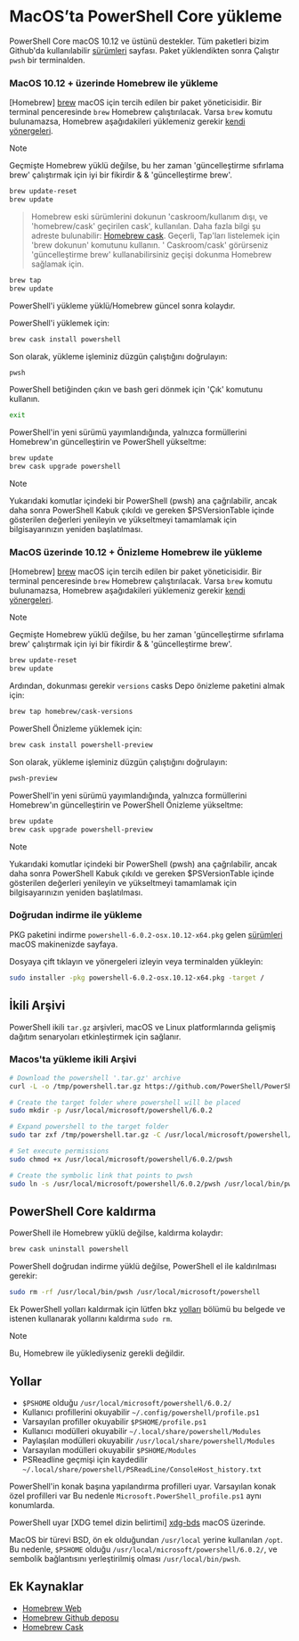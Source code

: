 # <a name="installing-powershell-core-on-macos"></a>MacOS’ta PowerShell Core yükleme

PowerShell Core macOS 10.12 ve üstünü destekler.
Tüm paketleri bizim Github'da kullanılabilir [sürümleri][] sayfası.
Paket yüklendikten sonra Çalıştır `pwsh` bir terminalden.

### <a name="installation-via-homebrew-on-macos-1012"></a>MacOS 10.12 + üzerinde Homebrew ile yükleme

[Homebrew] [ brew] macOS için tercih edilen bir paket yöneticisidir.
Bir terminal penceresinde `brew` Homebrew çalıştırılacak.  Varsa `brew` komutu bulunamazsa, Homebrew aşağıdakileri yüklemeniz gerekir [kendi yönergeleri][brew].

> [!NOTE]
> Geçmişte Homebrew yüklü değilse, bu her zaman 'güncelleştirme sıfırlama brew' çalıştırmak için iyi bir fikirdir & & 'güncelleştirme brew'.
```sh
brew update-reset
brew update
```

> Homebrew eski sürümlerini dokunun 'caskroom/kullanım dışı, ve 'homebrew/cask' geçirilen cask', kullanılan.  Daha fazla bilgi şu adreste bulunabilir: [Homebrew cask][cask]. Geçerli, Tap'ları listelemek için 'brew dokunun' komutunu kullanın.  ' Caskroom/cask' görürseniz 'güncelleştirme brew' kullanabilirsiniz geçişi dokunma Homebrew sağlamak için.

```sh
brew tap
brew update
```

PowerShell'i yükleme yüklü/Homebrew güncel sonra kolaydır.

PowerShell'i yüklemek için:

```sh
brew cask install powershell
```

Son olarak, yükleme işleminiz düzgün çalıştığını doğrulayın:

```sh
pwsh
```

PowerShell betiğinden çıkın ve bash geri dönmek için 'Çık' komutunu kullanın. 
```sh
exit
```

PowerShell'in yeni sürümü yayımlandığında, yalnızca formüllerini Homebrew'ın güncelleştirin ve PowerShell yükseltme:

```sh
brew update
brew cask upgrade powershell
```

> [!NOTE]
> Yukarıdaki komutlar içindeki bir PowerShell (pwsh) ana çağrılabilir, ancak daha sonra PowerShell Kabuk çıkıldı ve gereken $PSVersionTable içinde gösterilen değerleri yenileyin ve yükseltmeyi tamamlamak için bilgisayarınızın yeniden başlatılması.

### <a name="installing-preview-via-homebrew-on-macos-1012"></a>MacOS üzerinde 10.12 + Önizleme Homebrew ile yükleme

[Homebrew] [ brew] macOS için tercih edilen bir paket yöneticisidir.
Bir terminal penceresinde `brew` Homebrew çalıştırılacak.  Varsa `brew` komutu bulunamazsa, Homebrew aşağıdakileri yüklemeniz gerekir [kendi yönergeleri][brew].

> [!NOTE]
> Geçmişte Homebrew yüklü değilse, bu her zaman 'güncelleştirme sıfırlama brew' çalıştırmak için iyi bir fikirdir & & 'güncelleştirme brew'.
```sh
brew update-reset
brew update
```

Ardından, dokunması gerekir `versions` casks Depo önizleme paketini almak için:

```sh
brew tap homebrew/cask-versions
```

PowerShell Önizleme yüklemek için:

```sh
brew cask install powershell-preview
```

Son olarak, yükleme işleminiz düzgün çalıştığını doğrulayın:

```sh
pwsh-preview
```

PowerShell'in yeni sürümü yayımlandığında, yalnızca formüllerini Homebrew'ın güncelleştirin ve PowerShell Önizleme yükseltme:

```sh
brew update
brew cask upgrade powershell-preview
```

> [!NOTE]
> Yukarıdaki komutlar içindeki bir PowerShell (pwsh) ana çağrılabilir, ancak daha sonra PowerShell Kabuk çıkıldı ve gereken $PSVersionTable içinde gösterilen değerleri yenileyin ve yükseltmeyi tamamlamak için bilgisayarınızın yeniden başlatılması.

### <a name="installation-via-direct-download"></a>Doğrudan indirme ile yükleme

PKG paketini indirme `powershell-6.0.2-osx.10.12-x64.pkg` gelen [sürümleri][] macOS makinenizde sayfaya.

Dosyaya çift tıklayın ve yönergeleri izleyin veya terminalden yükleyin:

```sh
sudo installer -pkg powershell-6.0.2-osx.10.12-x64.pkg -target /
```

## <a name="binary-archives"></a>İkili Arşivi

PowerShell ikili `tar.gz` arşivleri, macOS ve Linux platformlarında gelişmiş dağıtım senaryoları etkinleştirmek için sağlanır.

### <a name="installing-binary-archives-on-macos"></a>Macos'ta yükleme ikili Arşivi

```sh
# Download the powershell '.tar.gz' archive
curl -L -o /tmp/powershell.tar.gz https://github.com/PowerShell/PowerShell/releases/download/v6.0.2/powershell-6.0.2-osx-x64.tar.gz

# Create the target folder where powershell will be placed
sudo mkdir -p /usr/local/microsoft/powershell/6.0.2

# Expand powershell to the target folder
sudo tar zxf /tmp/powershell.tar.gz -C /usr/local/microsoft/powershell/6.0.2

# Set execute permissions
sudo chmod +x /usr/local/microsoft/powershell/6.0.2/pwsh

# Create the symbolic link that points to pwsh
sudo ln -s /usr/local/microsoft/powershell/6.0.2/pwsh /usr/local/bin/pwsh
```

## <a name="uninstalling-powershell-core"></a>PowerShell Core kaldırma

PowerShell ile Homebrew yüklü değilse, kaldırma kolaydır:

```sh
brew cask uninstall powershell
```

PowerShell doğrudan indirme yüklü değilse, PowerShell el ile kaldırılması gerekir:

```sh
sudo rm -rf /usr/local/bin/pwsh /usr/local/microsoft/powershell
```

Ek PowerShell yolları kaldırmak için lütfen bkz [yolları][] bölümü bu belgede ve istenen kullanarak yollarını kaldırma `sudo rm`.

> [!NOTE]
> Bu, Homebrew ile yüklediyseniz gerekli değildir.

[Yolları]:#paths

## <a name="paths"></a>Yollar

* `$PSHOME` olduğu `/usr/local/microsoft/powershell/6.0.2/`
* Kullanıcı profillerini okuyabilir `~/.config/powershell/profile.ps1`
* Varsayılan profiller okuyabilir `$PSHOME/profile.ps1`
* Kullanıcı modülleri okuyabilir `~/.local/share/powershell/Modules`
* Paylaşılan modülleri okuyabilir `/usr/local/share/powershell/Modules`
* Varsayılan modülleri okuyabilir `$PSHOME/Modules`
* PSReadline geçmişi için kaydedilir `~/.local/share/powershell/PSReadLine/ConsoleHost_history.txt`

PowerShell'in konak başına yapılandırma profilleri uyar.
Varsayılan konak özel profilleri var Bu nedenle `Microsoft.PowerShell_profile.ps1` aynı konumlarda.

PowerShell uyar [XDG temel dizin belirtimi] [ xdg-bds] macOS üzerinde.

MacOS bir türevi BSD, ön ek olduğundan `/usr/local` yerine kullanılan `/opt`.
Bu nedenle, `$PSHOME` olduğu `/usr/local/microsoft/powershell/6.0.2/`, ve sembolik bağlantısını yerleştirilmiş olması `/usr/local/bin/pwsh`.

## <a name="additional-resources"></a>Ek Kaynaklar

* [Homebrew Web][brew]
* [Homebrew Github deposu][GitHub]
* [Homebrew Cask][cask]


[brew]: http://brew.sh/
[GitHub]: https://github.com/Homebrew
[Cask]: https://github.com/Homebrew/homebrew-cask
[sürümleri]: https://github.com/PowerShell/PowerShell/releases/latest
[xdg-bds]: https://specifications.freedesktop.org/basedir-spec/basedir-spec-latest.html
